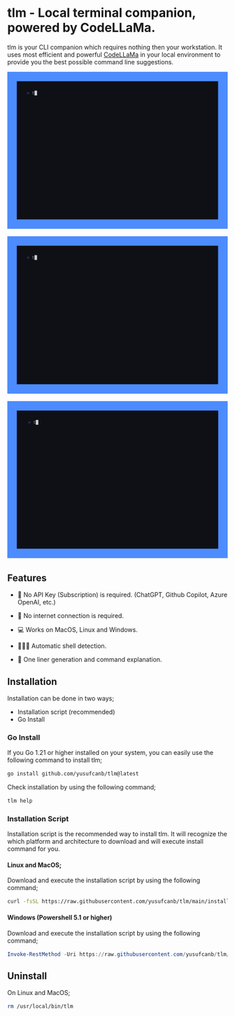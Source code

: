# tlm - Local terminal companion, powered by CodeLLaMa.

tlm is your CLI companion which requires nothing then your workstation. It uses most efficient and powerful [CodeLLaMa](https://ai.meta.com/blog/code-llama-large-language-model-coding/) in your local environment to provide you the best possible command line suggestions.

![](./assets/suggest.gif)

![](./assets/explain.gif)

![](./assets/config.gif)

## Features

- 💸 No API Key (Subscription) is required. (ChatGPT, Github Copilot, Azure OpenAI, etc.) 

- 📡 No internet connection is required.

- 💻 Works on MacOS, Linux and Windows.

- 👩🏻‍💻 Automatic shell detection.
 
- 🚀 One liner generation and command explanation.


## Installation

Installation can be done in two ways;

- Installation script (recommended)
- Go Install

### Go Install

If you Go 1.21 or higher installed on your system, you can easily use the following command to install tlm;

```bash
go install github.com/yusufcanb/tlm@latest
```

Check installation by using the following command;

```bash
tlm help
```

###  Installation Script

Installation script is the recommended way to install tlm.
It will recognize the which platform and architecture to download and will execute install command for you. 

#### Linux and MacOS;


Download and execute the installation script by using the following command;

```bash 
curl -fsSL https://raw.githubusercontent.com/yusufcanb/tlm/main/install.sh | bash
```

#### Windows (Powershell 5.1 or higher)

Download and execute the installation script by using the following command;

```powershell
Invoke-RestMethod -Uri https://raw.githubusercontent.com/yusufcanb/tlm/main/install.ps1 | Invoke-Expression
```

## Uninstall

On Linux and MacOS;

```bash
rm /usr/local/bin/tlm
```
